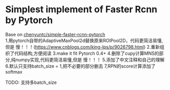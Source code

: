 # Simplest implement of Faster Rcnn by Pytorch

Base on [chenyuntc/simple-faster-rcnn-pytorch](https://github.com/chenyuntc/simple-faster-rcnn-pytorch)  
1.用pytorch自带的AdaptiveMaxPool2d替换原来ROIPool2D，代码更简洁易懂,但是 慢！！！(https://www.cnblogs.com/king-lps/p/9026798.html)
2.重新组织了代码结构,方便阅读
3.make it fit Pytorch 0.4+
4.删除了cupy计算MNS的部分,纯numpy实现,代码更简洁易懂,但是 慢！！！
5.添加了中文注释和自己的理解
6.默认只支持batch_size = 1,把不必要的部分删去
7,RPN的score计算添加了softmax
  

TODO:
支持多batch_size  